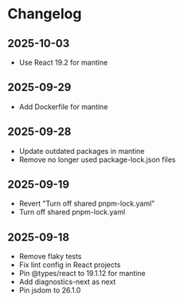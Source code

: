 # Changelog

## 2025-10-03

- Use React 19.2 for mantine

## 2025-09-29

- Add Dockerfile for mantine

## 2025-09-28

- Update outdated packages in mantine
- Remove no longer used package-lock.json files

## 2025-09-19

- Revert "Turn off shared pnpm-lock.yaml"
- Turn off shared pnpm-lock.yaml

## 2025-09-18

- Remove flaky tests
- Fix lint config in React projects
- Pin @types/react to 19.1.12 for mantine
- Add diagnostics-next as next
- Pin jsdom to 26.1.0

